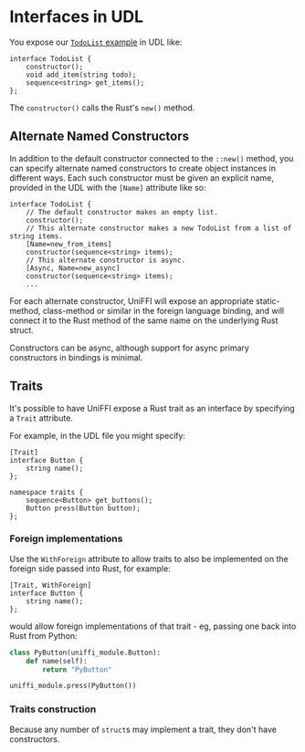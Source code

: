 # Interfaces in UDL

You expose our [`TodoList` example](../types/interfaces.md) in UDL like:

```idl
interface TodoList {
    constructor();
    void add_item(string todo);
    sequence<string> get_items();
};
```

The `constructor()` calls the Rust's `new()` method.

## Alternate Named Constructors

In addition to the default constructor connected to the `::new()` method, you can specify
alternate named constructors to create object instances in different ways. Each such constructor
must be given an explicit name, provided in the UDL with the `[Name]` attribute like so:

```idl
interface TodoList {
    // The default constructor makes an empty list.
    constructor();
    // This alternate constructor makes a new TodoList from a list of string items.
    [Name=new_from_items]
    constructor(sequence<string> items);
    // This alternate constructor is async.
    [Async, Name=new_async]
    constructor(sequence<string> items);
    ...
```

For each alternate constructor, UniFFI will expose an appropriate static-method, class-method or similar
in the foreign language binding, and will connect it to the Rust method of the same name on the underlying
Rust struct.

Constructors can be async, although support for async primary constructors in bindings is minimal.

## Traits

It's possible to have UniFFI expose a Rust trait as an interface by specifying a `Trait` attribute.

For example, in the UDL file you might specify:

```idl
[Trait]
interface Button {
    string name();
};

namespace traits {
    sequence<Button> get_buttons();
    Button press(Button button);
};
```

### Foreign implementations

Use the `WithForeign` attribute to allow traits to also be implemented on the foreign side passed into Rust, for example:

```idl
[Trait, WithForeign]
interface Button {
    string name();
};
```

would allow foreign implementations of that trait - eg, passing one back into Rust from Python:

```python
class PyButton(uniffi_module.Button):
    def name(self):
        return "PyButton"

uniffi_module.press(PyButton())
```

### Traits construction

Because any number of `struct`s may implement a trait, they don't have constructors.
